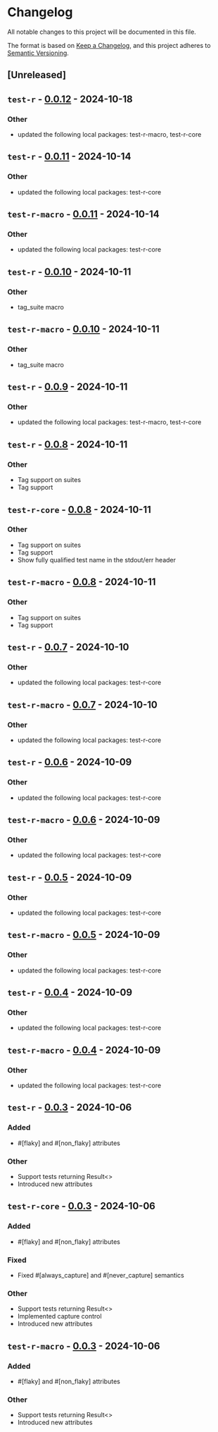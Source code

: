 # Changelog

All notable changes to this project will be documented in this file.

The format is based on [Keep a Changelog](https://keepachangelog.com/en/1.0.0/),
and this project adheres to [Semantic Versioning](https://semver.org/spec/v2.0.0.html).

## [Unreleased]

## `test-r` - [0.0.12](https://github.com/vigoo/test-r/compare/test-r-v0.0.11...test-r-v0.0.12) - 2024-10-18

### Other
- updated the following local packages: test-r-macro, test-r-core

## `test-r` - [0.0.11](https://github.com/vigoo/test-r/compare/test-r-v0.0.10...test-r-v0.0.11) - 2024-10-14

### Other
- updated the following local packages: test-r-core

## `test-r-macro` - [0.0.11](https://github.com/vigoo/test-r/compare/test-r-macro-v0.0.10...test-r-macro-v0.0.11) - 2024-10-14

### Other
- updated the following local packages: test-r-core

## `test-r` - [0.0.10](https://github.com/vigoo/test-r/compare/test-r-v0.0.9...test-r-v0.0.10) - 2024-10-11

### Other
- tag_suite macro

## `test-r-macro` - [0.0.10](https://github.com/vigoo/test-r/compare/test-r-macro-v0.0.9...test-r-macro-v0.0.10) - 2024-10-11

### Other
- tag_suite macro

## `test-r` - [0.0.9](https://github.com/vigoo/test-r/compare/test-r-v0.0.8...test-r-v0.0.9) - 2024-10-11

### Other
- updated the following local packages: test-r-macro, test-r-core

## `test-r` - [0.0.8](https://github.com/vigoo/test-r/compare/test-r-v0.0.7...test-r-v0.0.8) - 2024-10-11

### Other
- Tag support on suites
- Tag support

## `test-r-core` - [0.0.8](https://github.com/vigoo/test-r/compare/test-r-core-v0.0.7...test-r-core-v0.0.8) - 2024-10-11

### Other
- Tag support on suites
- Tag support
- Show fully qualified test name in the stdout/err header

## `test-r-macro` - [0.0.8](https://github.com/vigoo/test-r/compare/test-r-macro-v0.0.7...test-r-macro-v0.0.8) - 2024-10-11

### Other
- Tag support on suites
- Tag support

## `test-r` - [0.0.7](https://github.com/vigoo/test-r/compare/test-r-v0.0.6...test-r-v0.0.7) - 2024-10-10

### Other
- updated the following local packages: test-r-core

## `test-r-macro` - [0.0.7](https://github.com/vigoo/test-r/compare/test-r-macro-v0.0.6...test-r-macro-v0.0.7) - 2024-10-10

### Other
- updated the following local packages: test-r-core

## `test-r` - [0.0.6](https://github.com/vigoo/test-r/compare/test-r-v0.0.5...test-r-v0.0.6) - 2024-10-09

### Other
- updated the following local packages: test-r-core

## `test-r-macro` - [0.0.6](https://github.com/vigoo/test-r/compare/test-r-macro-v0.0.5...test-r-macro-v0.0.6) - 2024-10-09

### Other
- updated the following local packages: test-r-core

## `test-r` - [0.0.5](https://github.com/vigoo/test-r/compare/test-r-v0.0.4...test-r-v0.0.5) - 2024-10-09

### Other
- updated the following local packages: test-r-core

## `test-r-macro` - [0.0.5](https://github.com/vigoo/test-r/compare/test-r-macro-v0.0.4...test-r-macro-v0.0.5) - 2024-10-09

### Other
- updated the following local packages: test-r-core

## `test-r` - [0.0.4](https://github.com/vigoo/test-r/compare/test-r-v0.0.3...test-r-v0.0.4) - 2024-10-09

### Other
- updated the following local packages: test-r-core

## `test-r-macro` - [0.0.4](https://github.com/vigoo/test-r/compare/test-r-macro-v0.0.3...test-r-macro-v0.0.4) - 2024-10-09

### Other
- updated the following local packages: test-r-core

## `test-r` - [0.0.3](https://github.com/vigoo/test-r/compare/test-r-v0.0.2...test-r-v0.0.3) - 2024-10-06

### Added
- #[flaky] and #[non_flaky] attributes

### Other
- Support tests returning Result<>
- Introduced new attributes

## `test-r-core` - [0.0.3](https://github.com/vigoo/test-r/compare/test-r-core-v0.0.2...test-r-core-v0.0.3) - 2024-10-06

### Added
- #[flaky] and #[non_flaky] attributes

### Fixed
- Fixed #[always_capture] and #[never_capture] semantics

### Other
- Support tests returning Result<>
- Implemented capture control
- Introduced new attributes

## `test-r-macro` - [0.0.3](https://github.com/vigoo/test-r/compare/test-r-macro-v0.0.2...test-r-macro-v0.0.3) - 2024-10-06

### Added
- #[flaky] and #[non_flaky] attributes

### Other
- Support tests returning Result<>
- Introduced new attributes
